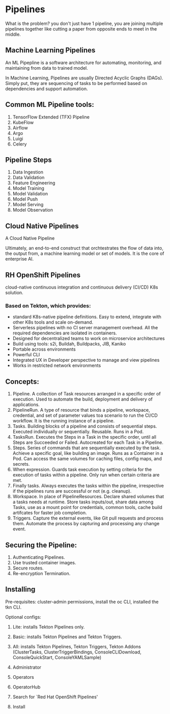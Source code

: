 # Pipelines

What is the problem? you don't just have 1 pipeline, you are joining multiple pipelines together like cutting a paper from opposite ends to meet in the middle.

## Machine Learning Pipelines
An ML Pipepline is a software architecture for automating, monitoring, and maintaining from data to trained model.

In Machine Learning, Pipelines are usually Directed Acyclic Graphs (DAGs). Simply put, they are sequencing of tasks to  be performed based on dependencies and support automation.

## Common ML Pipeline tools:
1. TensorFlow Extended (TFX) Pipeline
1. KubeFlow
1. Airflow
1. Argo
1. Luigi
1. Celery

## Pipeline Steps
1. Data Ingestion
1. Data Validation
1. Feature Engineering
1. Model Training
1. Model Validation
1. Model Push
1. Model Serving
1. Model Observation


## Cloud Native Pipelines
A Cloud Native Pipeline

Ultimately, an end-to-end construct that orchtestrates the flow of data into, the output from, a machine learning model or set of models. It is the core of enterprise AI.

## RH OpenShift Pipelines
cloud-native continuous integration and continuous delivery (CI/CD) K8s solution.

### Based on Tekton, which provides:
- standard K8s-native pipeline definitions. Easy to extend, integrate with other K8s tools and scale on-demand.
- Serverless pipelines with no CI server management overhead. All the required dependencies are isolated in containers.
- Designed for decentralized teams to work on microservice architectures
- Build using tools: s2i, Buildah, Buildpacks, JIB, Kaniko
- Portable across environments
- Powerful CLI
- Integrated UX in Developer perspective to manage and view pipelines
- Works in restricted network environments

## Concepts:
1. Pipeline. A collection of Task resources arranged in a specific order of execution. Used to automate the build, deployment and delivery of applications.
1. PipelineRun. A type of resource that binds a pipeline, workspace, credential, and set of parameter values toa scenario to run the CI/CD workflow. It is the running instance of a pipeline.
1. Tasks. Building blocks of a pipeline and consists of sequential steps. Executed individually or sequentially. Reusable. Runs in a Pod.
1. TasksRun. Executes the Steps in a Task in the specific order, until all Steps are Succeeded or Failed. Autocreated for each Task in a Pipeline.
1. Steps. Series of commands that are sequentially executed by the task. Achieve a specific goal, like building an image. Runs as a Container in a Pod. Can access the same volumes for caching files, config maps, and secrets.
1. When expression. Guards task execution by setting criteria for the execution of tasks within a pipeline. Only run when certain criteria are met.
1. Finally tasks. Always executes the tasks within the pipeline, irrespective if the pipelines runs are successful or not (e.g. cleanup).
1. Workspace. In place of PipelineResources. Declare shared volumes that a tasks needs at runtime. Store tasks inputs/out, share data among Tasks, use as a mount point for credentials, common tools, cache build artifcates for faster job completion.
1. Triggers. Capture the external events, like Git pull requests and process them. Automate the process by capturing and processing any change event. 

## Securing the Pipeline:
1. Authenticating Pipelines.
1. Use trusted container images.
1. Secure routes.
1. Re-encryption Termination.

## Installing
Pre-requisites: cluster-admin permissions, install the oc CLI, installed the tkn CLI.

Optional configs:
1. Lite: installs Tekton Pipelines only.
1. Basic: installs Tekton Pipelines and Tekton Triggers.
1. All: installs Tekton Pipelines, Tekton Triggers, Tekton Addons (ClusterTasks, ClusterTriggerBindings, ConsoleCLIDownload, ConsoleQuickStart, ConsoleYAMLSample)

1. Administrator
1. Operators
1. OperatorHub
1. Search for `Red Hat OpenShift Pipelines'
1. Install

